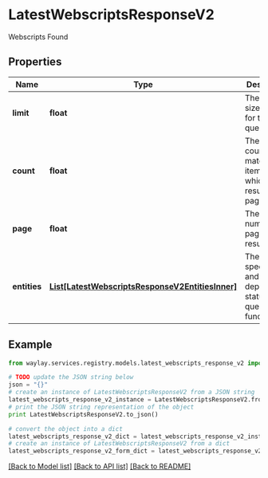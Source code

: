 # LatestWebscriptsResponseV2

Webscripts Found

## Properties

Name | Type | Description | Notes
------------ | ------------- | ------------- | -------------
**limit** | **float** | The page size used for this query result. | [optional] 
**count** | **float** | The total count of matching items, from which this result is one page. | 
**page** | **float** | The page number of a paged query result. | [optional] 
**entities** | [**List[LatestWebscriptsResponseV2EntitiesInner]**](LatestWebscriptsResponseV2EntitiesInner.md) | The specification and deployment status of the queried functions | 

## Example

```python
from waylay.services.registry.models.latest_webscripts_response_v2 import LatestWebscriptsResponseV2

# TODO update the JSON string below
json = "{}"
# create an instance of LatestWebscriptsResponseV2 from a JSON string
latest_webscripts_response_v2_instance = LatestWebscriptsResponseV2.from_json(json)
# print the JSON string representation of the object
print LatestWebscriptsResponseV2.to_json()

# convert the object into a dict
latest_webscripts_response_v2_dict = latest_webscripts_response_v2_instance.to_dict()
# create an instance of LatestWebscriptsResponseV2 from a dict
latest_webscripts_response_v2_form_dict = latest_webscripts_response_v2.from_dict(latest_webscripts_response_v2_dict)
```
[[Back to Model list]](../README.md#documentation-for-models) [[Back to API list]](../README.md#documentation-for-api-endpoints) [[Back to README]](../README.md)


